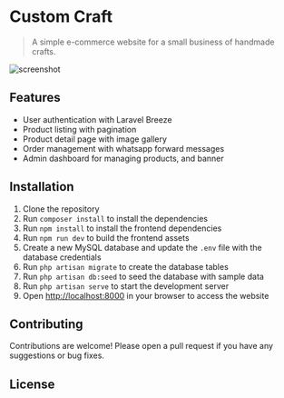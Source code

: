 # Custom Craft
> A simple e-commerce website for a small business of handmade crafts.

![screenshot](screenshot.png)

## Features

- User authentication with Laravel Breeze
- Product listing with pagination
- Product detail page with image gallery
- Order management with whatsapp forward messages
- Admin dashboard for managing products, and banner

## Installation

1. Clone the repository
2. Run `composer install` to install the dependencies
3. Run `npm install` to install the frontend dependencies
4. Run `npm run dev` to build the frontend assets
5. Create a new MySQL database and update the `.env` file with the database credentials
6. Run `php artisan migrate` to create the database tables
7. Run `php artisan db:seed` to seed the database with sample data
8. Run `php artisan serve` to start the development server
9. Open [http://localhost:8000](http://localhost:8000) in your browser to access the website

## Contributing

Contributions are welcome! Please open a pull request if you have any suggestions or bug fixes.

## License

